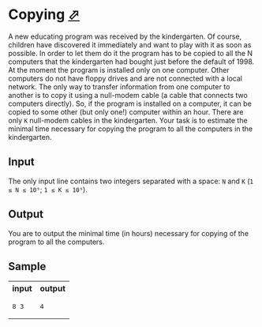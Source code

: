 # Copying [⬀](https://acm.timus.ru/problem.aspx?space=1&num=1131)

A new educating program was received by the kindergarten. Of course, children have discovered it immediately and want to play with it as soon as possible. In order to let them do it the program has to be copied to all the N computers that the kindergarten had bought just before the default of 1998. At the moment the program is installed only on one computer. Other computers do not have floppy drives and are not connected with a local network. The only way to transfer information from one computer to another is to copy it using a null-modem cable (a cable that connects two computers directly). So, if the program is installed on a computer, it can be copied to some other (but only one!) computer within an hour. There are only `K` null-modem cables in the kindergarten. Your task is to estimate the minimal time necessary for copying the program to all the computers in the kindergarten.

## Input

The only input line contains two integers separated with a space: `N` and `K` (`1 ≤ N ≤ 10⁹`; `1 ≤ K ≤ 10⁹`).

## Output

You are to output the minimal time (in hours) necessary for copying of the program to all the computers.

## Sample

<table>
<tr>
<th>input</th>
<th>output</th>
</tr>
<tr>
<td style="vertical-align: top">
<pre>
8 3
</pre>
</td>
<td style="vertical-align: top">
<pre>
4
</pre>
</td>
</tr>
</table>
